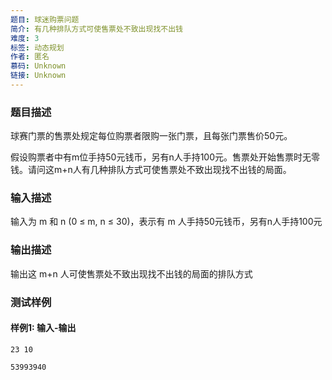```yaml
---
题目: 球迷购票问题
简介: 有几种排队方式可使售票处不致出现找不出钱
难度: 3
标签: 动态规划
作者: 匿名
慕码: Unknown
链接: Unknown
---
```


### 题目描述

球赛门票的售票处规定每位购票者限购一张门票，且每张门票售价50元。

假设购票者中有m位手持50元钱币，另有n人手持100元。售票处开始售票时无零钱。请问这m+n人有几种排队方式可使售票处不致出现找不出钱的局面。

### 输入描述

输入为 m 和 n (0 ≤ m, n ≤ 30)，表示有 m 人手持50元钱币，另有n人手持100元

### 输出描述

输出这 m+n 人可使售票处不致出现找不出钱的局面的排队方式

### 测试样例

#### 样例1: 输入-输出

```
23 10
```

```
53993940
```

